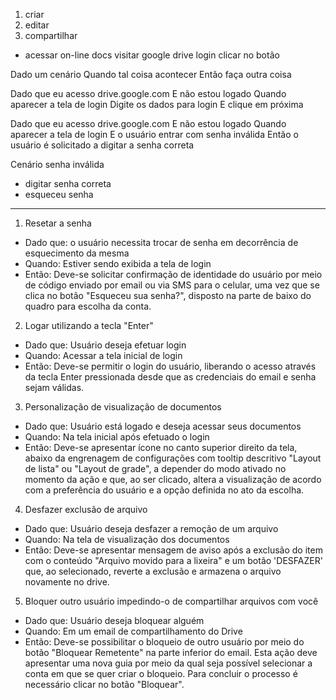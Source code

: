 1. criar
2. editar
3. compartilhar

- acessar on-line docs
visitar google drive
login
clicar no botão

Dado um cenário 
Quando tal coisa acontecer
Então faça outra coisa

Dado que eu acesso drive.google.com E não estou logado
Quando aparecer a tela de login 
Digite os dados para login E clique em próxima

Dado que eu acesso drive.google.com E não estou logado
Quando aparecer a tela de login 
E o usuário entrar com senha inválida
Então o usuário é solicitado a digitar a senha correta

Cenário senha inválida
- digitar senha correta
- esqueceu senha

---------------------------------------------------------------

1. Resetar a senha 
* Dado que: o usuário necessita trocar de senha em decorrência de esquecimento da mesma
* Quando: Estiver sendo exibida a tela de login
* Então: Deve-se solicitar confirmação de identidade do usuário por meio de código enviado por email ou via SMS para o celular, uma vez que se clica no botão "Esqueceu sua senha?", disposto na parte de baixo do quadro para escolha da conta.

2. Logar utilizando a tecla "Enter"
* Dado que: Usuário deseja efetuar login 
* Quando: Acessar a tela inicial de login 
* Então: Deve-se permitir o login do usuário, liberando o acesso através da tecla Enter pressionada desde que as credenciais do email e senha sejam válidas. 

3. Personalização de visualização de documentos 
* Dado que: Usuário está logado e deseja acessar seus documentos
* Quando: Na tela inicial após efetuado o login
* Então: Deve-se apresentar ícone no canto superior direito da tela, abaixo da engrenagem de configurações com tooltip descritivo "Layout de lista" ou "Layout de grade", a depender do modo ativado no momento da ação e que, ao ser clicado, altera a visualização de acordo com a preferência do usuário e a opção definida no ato da escolha.

4. Desfazer exclusão de arquivo
* Dado que: Usuário deseja desfazer a remoção de um arquivo
* Quando: Na tela de visualização dos documentos
* Então: Deve-se apresentar mensagem de aviso após a exclusão do item com o conteúdo "Arquivo movido para a lixeira" e um botão 'DESFAZER' que, ao selecionado, reverte a exclusão e armazena o arquivo novamente no drive.

5. Bloquer outro usuário impedindo-o de compartilhar arquivos com você
* Dado que: Usuário deseja bloquear alguém
* Quando: Em um email de compartilhamento do Drive
* Então: Deve-se possibilitar o bloqueio de outro usuário por meio do botão "Bloquear Remetente" na parte inferior do email. Esta ação deve apresentar uma nova guia por meio da qual seja possível selecionar a  conta em que se quer criar o bloqueio. Para concluir o processo é necessário clicar no botão "Bloquear".